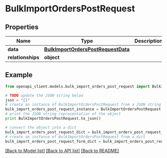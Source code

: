 # BulkImportOrdersPostRequest


## Properties
Name | Type | Description | Notes
------------ | ------------- | ------------- | -------------
**data** | [**BulkImportOrdersPostRequestData**](BulkImportOrdersPostRequestData.md) |  | [optional] 
**relationships** | **object** |  | [optional] 

## Example

```python
from openapi_client.models.bulk_import_orders_post_request import BulkImportOrdersPostRequest

# TODO update the JSON string below
json = "{}"
# create an instance of BulkImportOrdersPostRequest from a JSON string
bulk_import_orders_post_request_instance = BulkImportOrdersPostRequest.from_json(json)
# print the JSON string representation of the object
print BulkImportOrdersPostRequest.to_json()

# convert the object into a dict
bulk_import_orders_post_request_dict = bulk_import_orders_post_request_instance.to_dict()
# create an instance of BulkImportOrdersPostRequest from a dict
bulk_import_orders_post_request_form_dict = bulk_import_orders_post_request.from_dict(bulk_import_orders_post_request_dict)
```
[[Back to Model list]](../README.md#documentation-for-models) [[Back to API list]](../README.md#documentation-for-api-endpoints) [[Back to README]](../README.md)


